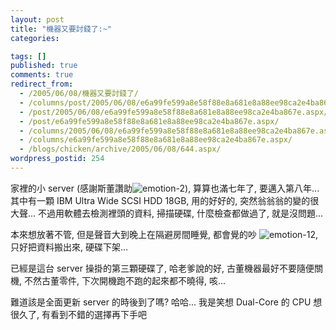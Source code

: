 ```yaml
---
layout: post
title: "機器又要討錢了:~"
categories:

tags: []
published: true
comments: true
redirect_from:
  - /2005/06/08/機器又要討錢了/
  - /columns/post/2005/06/08/e6a99fe599a8e58f88e8a681e8a88ee98ca2e4ba867e.aspx/
  - /post/2005/06/08/e6a99fe599a8e58f88e8a681e8a88ee98ca2e4ba867e.aspx/
  - /post/e6a99fe599a8e58f88e8a681e8a88ee98ca2e4ba867e.aspx/
  - /columns/2005/06/08/e6a99fe599a8e58f88e8a681e8a88ee98ca2e4ba867e.aspx/
  - /columns/e6a99fe599a8e58f88e8a681e8a88ee98ca2e4ba867e.aspx/
  - /blogs/chicken/archive/2005/06/08/644.aspx/
wordpress_postid: 254
---
```


家裡的小 server (感謝斯董讚助![emotion-2](/Emoticons/emotion-2.gif)), 算算也滿七年了, 要邁入第八年... 其中有一顆 IBM Ultra Wide SCSI HDD 18GB, 用的好好的, 突然翁翁翁的變的很大聲... 不過用軟體去檢測裡頭的資料, 掃描硬碟, 什麼檢查都做過了, 就是沒問題...

本來想放著不管, 但是聲音大到晚上在隔避房間睡覺, 都會覺的吵 ![emotion-12](/Emoticons/emotion-12.gif), 只好把資料搬出來, 硬碟下架...

已經是這台 server 操掛的第三顆硬碟了, 哈老爹說的好, 古董機器最好不要隨便關機, 不然古董零件, 下次開機跑不跑的起來都不曉得, 咳...

難道該是全面更新 server 的時後到了嗎? 哈哈... 我是笑想 Dual-Core 的 CPU 想很久了, 有看到不錯的選擇再下手吧
